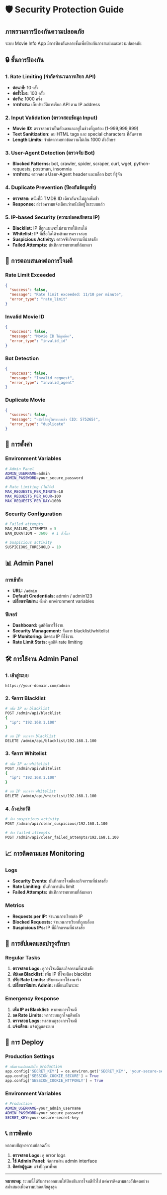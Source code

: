 # 🛡️ Security Protection Guide

## ภาพรวมการป้องกันความปลอดภัย

ระบบ Movie Info App มีการป้องกันหลายชั้นเพื่อป้องกันการสแปมและความปลอดภัย:

## 🔒 **ชั้นการป้องกัน**

### 1. **Rate Limiting (จำกัดจำนวนการเรียก API)**
- **ต่อนาที:** 10 ครั้ง
- **ต่อชั่วโมง:** 100 ครั้ง  
- **ต่อวัน:** 1000 ครั้ง
- **การทำงาน:** เก็บประวัติการเรียก API ตาม IP address

### 2. **Input Validation (ตรวจสอบข้อมูล Input)**
- **Movie ID:** ตรวจสอบว่าเป็นตัวเลขและอยู่ในช่วงที่ถูกต้อง (1-999,999,999)
- **Text Sanitization:** ลบ HTML tags และ special characters ที่อันตราย
- **Length Limits:** จำกัดความยาวข้อความไม่เกิน 1000 ตัวอักษร

### 3. **User-Agent Detection (ตรวจจับ Bot)**
- **Blocked Patterns:** bot, crawler, spider, scraper, curl, wget, python-requests, postman, insomnia
- **การทำงาน:** ตรวจสอบ User-Agent header และบล็อก bot ที่รู้จัก

### 4. **Duplicate Prevention (ป้องกันข้อมูลซ้ำ)**
- **ตรวจสอบ:** หนังที่มี TMDB ID เดียวกันจะไม่ถูกเพิ่มซ้ำ
- **Response:** ส่งข้อความแจ้งเตือนว่าหนังมีอยู่ในระบบแล้ว

### 5. **IP-based Security (ความปลอดภัยตาม IP)**
- **Blacklist:** IP ที่ถูกแบนจะไม่สามารถใช้งานได้
- **Whitelist:** IP ที่เชื่อถือได้จะข้ามการตรวจสอบ
- **Suspicious Activity:** ตรวจจับกิจกรรมที่น่าสงสัย
- **Failed Attempts:** บันทึกการพยายามที่ล้มเหลว

## 🚨 **การตอบสนองต่อการโจมตี**

### **Rate Limit Exceeded**
```json
{
  "success": false,
  "message": "Rate limit exceeded: 11/10 per minute",
  "error_type": "rate_limit"
}
```

### **Invalid Movie ID**
```json
{
  "success": false,
  "message": "Movie ID ไม่ถูกต้อง",
  "error_type": "invalid_id"
}
```

### **Bot Detection**
```json
{
  "success": false,
  "message": "Invalid request",
  "error_type": "invalid_agent"
}
```

### **Duplicate Movie**
```json
{
  "success": false,
  "message": "หนังนี้มีอยู่ในระบบแล้ว (ID: 575265)",
  "error_type": "duplicate"
}
```

## 🔧 **การตั้งค่า**

### **Environment Variables**
```bash
# Admin Panel
ADMIN_USERNAME=admin
ADMIN_PASSWORD=your_secure_password

# Rate Limiting (ในโค้ด)
MAX_REQUESTS_PER_MINUTE=10
MAX_REQUESTS_PER_HOUR=100
MAX_REQUESTS_PER_DAY=1000
```

### **Security Configuration**
```python
# Failed attempts
MAX_FAILED_ATTEMPTS = 5
BAN_DURATION = 3600  # 1 ชั่วโมง

# Suspicious activity
SUSPICIOUS_THRESHOLD = 10
```

## 📊 **Admin Panel**

### **การเข้าถึง**
- **URL:** `/admin`
- **Default Credentials:** admin / admin123
- **เปลี่ยนรหัสผ่าน:** ตั้งค่า environment variables

### **ฟีเจอร์**
- **Dashboard:** ดูสถิติการใช้งาน
- **Security Management:** จัดการ blacklist/whitelist
- **IP Monitoring:** ติดตาม IP ที่ใช้งาน
- **Rate Limit Stats:** ดูสถิติ rate limiting

## 🛠️ **การใช้งาน Admin Panel**

### **1. เข้าสู่ระบบ**
```
https://your-domain.com/admin
```

### **2. จัดการ Blacklist**
```bash
# เพิ่ม IP ลง blacklist
POST /admin/api/blacklist
{
  "ip": "192.168.1.100"
}

# ลบ IP ออกจาก blacklist
DELETE /admin/api/blacklist/192.168.1.100
```

### **3. จัดการ Whitelist**
```bash
# เพิ่ม IP ลง whitelist
POST /admin/api/whitelist
{
  "ip": "192.168.1.100"
}

# ลบ IP ออกจาก whitelist
DELETE /admin/api/whitelist/192.168.1.100
```

### **4. ล้างประวัติ**
```bash
# ล้าง suspicious activity
POST /admin/api/clear_suspicious/192.168.1.100

# ล้าง failed attempts
POST /admin/api/clear_failed_attempts/192.168.1.100
```

## 📈 **การติดตามและ Monitoring**

### **Logs**
- **Security Events:** บันทึกการโจมตีและกิจกรรมที่น่าสงสัย
- **Rate Limiting:** บันทึกการเกิน limit
- **Failed Attempts:** บันทึกการพยายามที่ล้มเหลว

### **Metrics**
- **Requests per IP:** จำนวนการเรียกต่อ IP
- **Blocked Requests:** จำนวนการเรียกที่ถูกบล็อก
- **Suspicious IPs:** IP ที่มีกิจกรรมที่น่าสงสัย

## 🔄 **การอัปเดตและบำรุงรักษา**

### **Regular Tasks**
1. **ตรวจสอบ Logs:** ดูการโจมตีและกิจกรรมที่น่าสงสัย
2. **อัปเดต Blacklist:** เพิ่ม IP ที่โจมตีลง blacklist
3. **ปรับ Rate Limits:** ปรับตามการใช้งานจริง
4. **เปลี่ยนรหัสผ่าน Admin:** เปลี่ยนเป็นระยะ

### **Emergency Response**
1. **เพิ่ม IP ลง Blacklist:** หากพบการโจมตี
2. **ลด Rate Limits:** หากระบบถูกโจมตีหนัก
3. **ตรวจสอบ Logs:** หาสาเหตุของการโจมตี
4. **แจ้งเตือน:** แจ้งผู้ดูแลระบบ

## 🚀 **การ Deploy**

### **Production Settings**
```python
# เพิ่มความปลอดภัยใน production
app.config['SECRET_KEY'] = os.environ.get('SECRET_KEY', 'your-secure-secret-key')
app.config['SESSION_COOKIE_SECURE'] = True
app.config['SESSION_COOKIE_HTTPONLY'] = True
```

### **Environment Variables**
```bash
# Production
ADMIN_USERNAME=your_admin_username
ADMIN_PASSWORD=your_secure_password
SECRET_KEY=your-secure-secret-key
```

## 📞 **การติดต่อ**

หากพบปัญหาความปลอดภัย:
1. **ตรวจสอบ Logs:** ดู error logs
2. **ใช้ Admin Panel:** จัดการผ่าน admin interface
3. **ติดต่อผู้ดูแล:** แจ้งปัญหาที่พบ

---

**หมายเหตุ:** ระบบนี้ได้รับการออกแบบให้ป้องกันการโจมตีทั่วไป แต่ควรติดตามและอัปเดตอย่างสม่ำเสมอเพื่อความปลอดภัยสูงสุด
